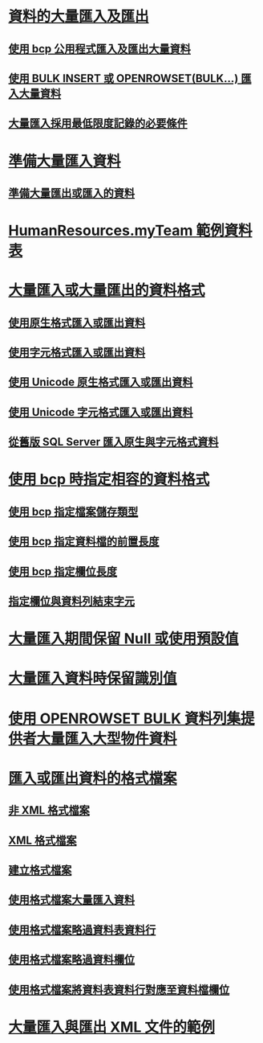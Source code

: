 # [資料的大量匯入及匯出](bulk-import-and-export-of-data-sql-server.md)
## [使用 bcp 公用程式匯入及匯出大量資料](import-and-export-bulk-data-by-using-the-bcp-utility-sql-server.md)
## [使用 BULK INSERT 或 OPENROWSET(BULK...) 匯入大量資料](import-bulk-data-by-using-bulk-insert-or-openrowset-bulk-sql-server.md)
## [大量匯入採用最低限度記錄的必要條件](prerequisites-for-minimal-logging-in-bulk-import.md)
# [準備大量匯入資料](prepare-to-bulk-import-data-sql-server.md)
## [準備大量匯出或匯入的資料](prepare-data-for-bulk-export-or-import-sql-server.md)
# [HumanResources.myTeam 範例資料表](humanresources-myteam-sample-table-sql-server.md)
# [大量匯入或大量匯出的資料格式](data-formats-for-bulk-import-or-bulk-export-sql-server.md)
## [使用原生格式匯入或匯出資料](use-native-format-to-import-or-export-data-sql-server.md)
## [使用字元格式匯入或匯出資料](use-character-format-to-import-or-export-data-sql-server.md)
## [使用 Unicode 原生格式匯入或匯出資料](use-unicode-native-format-to-import-or-export-data-sql-server.md)
## [使用 Unicode 字元格式匯入或匯出資料](use-unicode-character-format-to-import-or-export-data-sql-server.md)
## [從舊版 SQL Server 匯入原生與字元格式資料](import-native-and-character-format-data-from-earlier-versions-of-sql-server.md)
# [使用 bcp 時指定相容的資料格式](specify-data-formats-for-compatibility-when-using-bcp-sql-server.md)
## [使用 bcp 指定檔案儲存類型](specify-file-storage-type-by-using-bcp-sql-server.md)
## [使用 bcp 指定資料檔的前置長度](specify-prefix-length-in-data-files-by-using-bcp-sql-server.md)
## [使用 bcp 指定欄位長度](specify-field-length-by-using-bcp-sql-server.md)
## [指定欄位與資料列結束字元](specify-field-and-row-terminators-sql-server.md)
# [大量匯入期間保留 Null 或使用預設值](keep-nulls-or-use-default-values-during-bulk-import-sql-server.md)
# [大量匯入資料時保留識別值](keep-identity-values-when-bulk-importing-data-sql-server.md)
# [使用 OPENROWSET BULK 資料列集提供者大量匯入大型物件資料](bulk-import-large-object-data-with-openrowset-bulk-rowset-provider.md)
# [匯入或匯出資料的格式檔案](format-files-for-importing-or-exporting-data-sql-server.md)
## [非 XML 格式檔案](non-xml-format-files-sql-server.md)
## [XML 格式檔案](xml-format-files-sql-server.md)
## [建立格式檔案](create-a-format-file-sql-server.md)
## [使用格式檔案大量匯入資料](use-a-format-file-to-bulk-import-data-sql-server.md)
## [使用格式檔案略過資料表資料行](use-a-format-file-to-skip-a-table-column-sql-server.md)
## [使用格式檔案略過資料欄位](use-a-format-file-to-skip-a-data-field-sql-server.md)
## [使用格式檔案將資料表資料行對應至資料檔欄位](use-a-format-file-to-map-table-columns-to-data-file-fields-sql-server.md)
# [大量匯入與匯出 XML 文件的範例](examples-of-bulk-import-and-export-of-xml-documents-sql-server.md)
